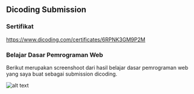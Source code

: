 ## Dicoding Submission 

### Sertifikat
https://www.dicoding.com/certificates/6RPNK3GM9P2M

### Belajar Dasar Pemrograman Web
Berikut merupakan screenshoot dari hasil belajar dasar pemrograman web yang saya buat sebagai submission dicoding.

![alt text](https://github.com/haiigas/dicoding-submission-web/blob/github/screenshoot.png?raw=true)
